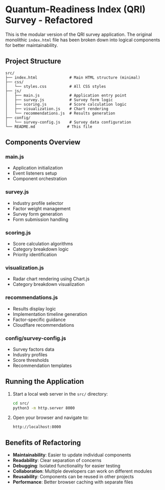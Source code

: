 # Quantum-Readiness Index (QRI) Survey - Refactored

This is the modular version of the QRI survey application. The original monolithic `index.html` file has been broken down into logical components for better maintainability.

## Project Structure

```
src/
├── index.html              # Main HTML structure (minimal)
├── css/
│   └── styles.css          # All CSS styles
├── js/
│   ├── main.js             # Application entry point
│   ├── survey.js           # Survey form logic
│   ├── scoring.js          # Score calculation logic
│   ├── visualization.js    # Chart rendering
│   └── recommendations.js  # Results generation
├── config/
│   └── survey-config.js    # Survey data configuration
└── README.md              # This file
```

## Components Overview

### main.js
- Application initialization
- Event listeners setup
- Component orchestration

### survey.js
- Industry profile selector
- Factor weight management
- Survey form generation
- Form submission handling

### scoring.js
- Score calculation algorithms
- Category breakdown logic
- Priority identification

### visualization.js
- Radar chart rendering using Chart.js
- Category breakdown visualization

### recommendations.js
- Results display logic
- Implementation timeline generation
- Factor-specific guidance
- Cloudflare recommendations

### config/survey-config.js
- Survey factors data
- Industry profiles
- Score thresholds
- Recommendation templates

## Running the Application

1. Start a local web server in the `src/` directory:
   ```bash
   cd src/
   python3 -m http.server 8000
   ```

2. Open your browser and navigate to:
   ```
   http://localhost:8000
   ```

## Benefits of Refactoring

- **Maintainability**: Easier to update individual components
- **Readability**: Clear separation of concerns
- **Debugging**: Isolated functionality for easier testing
- **Collaboration**: Multiple developers can work on different modules
- **Reusability**: Components can be reused in other projects
- **Performance**: Better browser caching with separate files